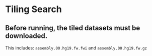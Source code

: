 # Tiling Search
## Before running, the tiled datasets must be downloaded. 
This includes: `assembly.00.hg19.fw.fwi` and `assembly.00.hg19.fw.gz`
